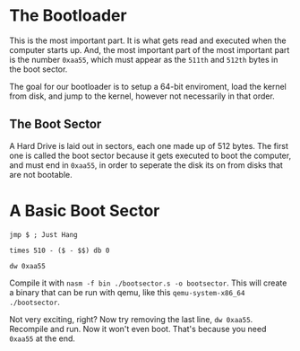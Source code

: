 # The Bootloader

This is the most important part. It is what gets read and executed when the computer starts up. And, the most important part of the most important part is the number `0xaa55`, which must appear as the `511th` and `512th` bytes in the boot sector.

The goal for our bootloader is to setup a 64-bit enviroment, load the kernel from disk, and jump to the kernel, however not necessarily in that order.

## The Boot Sector

A Hard Drive is laid out in sectors, each one made up of 512 bytes. The first one is called the boot sector because it gets executed to boot the computer, and must end in `0xaa55`, in order to seperate the disk its on from disks that are not bootable.

# A Basic Boot Sector

```
jmp $ ; Just Hang

times 510 - ($ - $$) db 0

dw 0xaa55
```

Compile it with `nasm -f bin ./bootsector.s -o bootsector`. This will create a binary that can be run with qemu, like this `qemu-system-x86_64 ./bootsector`.

Not very exciting, right? Now try removing the last line, `dw 0xaa55`. Recompile and run. Now it won't even boot. That's because you need `0xaa55` at the end.
